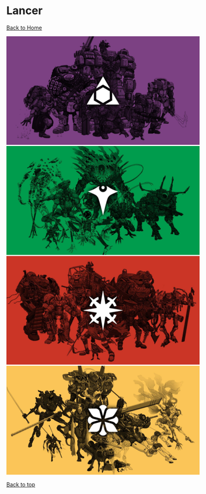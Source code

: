 # Lancer

[Back to Home](https://github.com/RickyFoots/Wallpapers/tree/main)

</h1>

<img src="https://github.com/RickyFoots/Wallpapers/blob/main/Collection/Mecha/Lancer/HA_Lancer.jpg">

<img src="https://github.com/RickyFoots/Wallpapers/blob/main/Collection/Mecha/Lancer/HORUS_Lancer.jpg">

<img src="https://github.com/RickyFoots/Wallpapers/blob/main/Collection/Mecha/Lancer/IPS-N_Lancer.jpg">

<img src="https://github.com/RickyFoots/Wallpapers/blob/main/Collection/Mecha/Lancer/SSC_Lancer.jpg">

[Back to top](#Top)